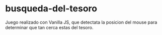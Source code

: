 # busqueda-del-tesoro
Juego realizado con Vanilla JS, que detectata la posicion del mouse para determinar que tan cerca estas del tesoro.
